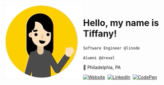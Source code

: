 <img src="https://raw.githubusercontent.com/tiffwong/tiffwong/master/tiffwong.gif" align="left">

# Hello, my name is Tiffany!

`Software Engineer @linode`

`Alumni @drexel`

:round_pushpin: Philadelphia, PA

<a href="https://tiffwong.github.io/"><img src="https://img.shields.io/badge/website-%23E4405F.svg?&style=for-the-badge&logo=github&logoColor=white&color=333333" alt="Website"/></a>&nbsp;
<a href="https://www.linkedin.com/in/tffwng/"><img src="https://img.shields.io/badge/linkedin-%23E4405F.svg?&style=for-the-badge&logo=linkedin&logoColor=white&color=333333" alt="LinkedIn"/></a>&nbsp;
<a href="https://codepen.io/tiffwong/"><img src="https://img.shields.io/badge/codepen-%23E4405F.svg?&style=for-the-badge&logo=codepen&logoColor=white&color=333333" alt="CodePen"/></a>
